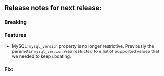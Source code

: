 ## Release notes for next release:

### Breaking


### Features
- MySQL: `mysql_version` property is no longer restrictive. Previously the parameter `mysql_version` was restricted to a list of supported values that we needed to keep updating.

### Fix:
